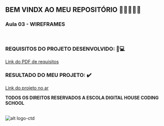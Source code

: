 ## BEM VINDX AO MEU REPOSITÓRIO 👩‍💻👩‍💻✨

### __Aula 03 -  WIREFRAMES__

<br>


### REQUISITOS DO PROJETO DESENVOLVIDO: 📃💻
[Link do PDF de requisitos](https://github.com/soareslil/ctd-1bi-frontend1-a3-wireframes/blob/main/%5BMesa%20de%20Trabalho%5D%20Aula%2003.pdf)

### RESULTADO DO MEU PROJETO:  ✔️
[Link do projeto no ar](https://github.com/soareslil/ctd-1bi-frontend1-a3-wireframes/blob/main/CTD-FE1-liliane-a3.fig) 


__TODOS OS DIREITOS RESERVADOS A ESCOLA DIGITAL HOUSE CODING SCHOOL__
<br> <br>

![alt logo-ctd](https://vidadeempresa.com.br/wp-content/uploads/2021/02/curso.png)
